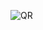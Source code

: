 ![QR](https://github.com/santiagosimonsantos/Taller-introductorio-a-la-Programacion-Orientada-a-Objetos-con-Java/blob/main/Diagrama.svg)